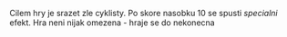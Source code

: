 Cilem hry je srazet zle cyklisty. Po skore nasobku 10 se spusti *specialni* efekt. Hra neni nijak omezena - hraje se do nekonecna
